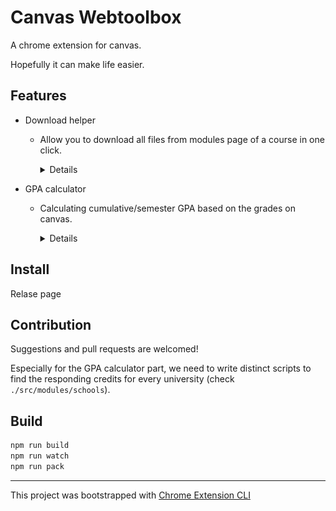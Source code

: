 # Canvas Webtoolbox

A chrome extension for canvas.

Hopefully it can make life easier.

## Features

- Download helper
    + Allow you to download all files from modules page of a course in one click.
        <details>

        ![Download helper showing](./assets/Func1.gif)

        </details>

- GPA calculator
    + Calculating cumulative/semester GPA based on the grades on canvas.
        <details>

        ![GPA calculator showing](./assets/Func2.gif)

        </details>

## Install

Relase page

## Contribution

Suggestions and pull requests are welcomed!

Especially for the GPA calculator part, we need to write distinct scripts to find the responding credits for every university (check `./src/modules/schools`).

## Build
```bash
npm run build
npm run watch
npm run pack
```

---

This project was bootstrapped with [Chrome Extension CLI](https://github.com/dutiyesh/chrome-extension-cli)

